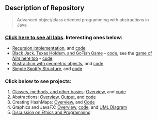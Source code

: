 ##  Description of Repository
> Advanced object/class oriented programming with abstractions in Java

### [Click here to see all labs](https://github.com/Daniel-Carpenter/AdvProgrammingOOP/tree/master/04%20-%20Labs). Interesting ones below:
* [Recursion Implementation](https://github.com/Daniel-Carpenter/AdvProgrammingOOP/tree/master/04%20-%20Labs/Lab%2009#lab-9-a-selection-of-recursive-algorithms), and [code](https://github.com/Daniel-Carpenter/AdvProgrammingOOP/tree/master/04%20-%20Labs/Lab%2009/src)
* [Black Jack, Texas Holdem, and GoFish Game](https://github.com/Daniel-Carpenter/AdvProgrammingOOP/tree/master/04%20-%20Labs/Lab%2008#lab-8-collections-of-cards) - [code](https://github.com/Daniel-Carpenter/AdvProgrammingOOP/tree/master/04%20-%20Labs/Lab%2008/src), see the [game of *Nim* here too](https://github.com/Daniel-Carpenter/AdvProgrammingOOP/tree/master/04%20-%20Labs/Lab%2006#lab-6-an-exceptional-game-of-nim) - [code](https://github.com/Daniel-Carpenter/AdvProgrammingOOP/tree/master/04%20-%20Labs/Lab%2006/src)
* [Abstraction with geometric objects](https://github.com/Daniel-Carpenter/AdvProgrammingOOP/tree/master/04%20-%20Labs/Lab%2007#lab-7-a-hierarchy-of-shapes), and [code](https://github.com/Daniel-Carpenter/AdvProgrammingOOP/tree/master/04%20-%20Labs/Lab%2007/src)
* [Simple Spotify Structure](https://github.com/Daniel-Carpenter/AdvProgrammingOOP/tree/master/04%20-%20Labs/Lab%2004#lab-4-reading-and-writing-playlists), and [code](https://github.com/Daniel-Carpenter/AdvProgrammingOOP/tree/master/04%20-%20Labs/Lab%2004/src)

### Click below to see **projects**:
1. [Classes, methods, and other basics](https://github.com/Daniel-Carpenter/AdvProgrammingOOP/tree/master/05%20-%20Projects/Project%2001#readme): [Overview](https://github.com/Daniel-Carpenter/AdvProgrammingOOP/blob/master/05%20-%20Projects/Project%2001/Project%201%20Description.pdf), and [code](https://github.com/Daniel-Carpenter/AdvProgrammingOOP/tree/master/05%20-%20Projects/Project%2001/src)
2. Abstractions: [Overview](https://github.com/Daniel-Carpenter/AdvProgrammingOOP/blob/master/05%20-%20Projects/Project%2002/Project%202%20Description.pdf),  [Output](https://github.com/Daniel-Carpenter/AdvProgrammingOOP/tree/master/05%20-%20Projects/Project%2001#readme), and [code](https://github.com/Daniel-Carpenter/AdvProgrammingOOP/tree/master/05%20-%20Projects/Project%2002/src)
3. Creating HashMaps: [Overview](https://github.com/Daniel-Carpenter/AdvProgrammingOOP/blob/master/05%20-%20Projects/Project%2003/Project%203%20Description.pdf), and [Code](https://github.com/Daniel-Carpenter/AdvProgrammingOOP/tree/master/05%20-%20Projects/Project%2003/src)
4. Graphics and JavaFX: [Overview](https://github.com/Daniel-Carpenter/AdvProgrammingOOP/blob/master/05%20-%20Projects/Project%2004/Project%204%20F20.pdf), [code](https://github.com/Daniel-Carpenter/AdvProgrammingOOP/tree/master/05%20-%20Projects/Project%2004/src), and [UML Diagram](https://github.com/Daniel-Carpenter/AdvProgrammingOOP/blob/master/05%20-%20Projects/Project%2004/uml/uml.pdf)
5. [Discussion on Ethics and Programming](https://github.com/Daniel-Carpenter/AdvProgrammingOOP/blob/master/05%20-%20Projects/Project%2005/Project%205%20Essay%20-%20Daniel%20Carpenter.pdf)

